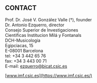 ## CONTACT

Prof. Dr. José V. González Valle (†), founder  
 Dr. Antonio Ezquerro, director  
 Consejo Superior de Investigaciones   
 Cientificas Institucion Milá y Fontanals   
DCH-Musicologia  
 Egipciacas, 15   
 E-08001 Barcelona  
 tel: +34 3 442 65 76  
 fax: +34 3 443 00 71  
 E-mail: [ezquerro@bicat.csic.es](mailto:ezquerro@bicat.csic.es)

[www.imf.csic.es](https://www.imf.csic.es/)